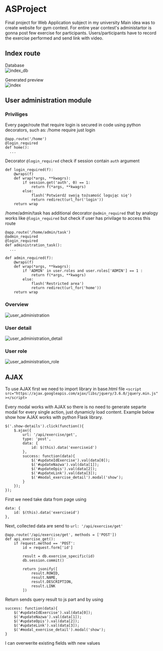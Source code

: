 # ASProject

Final project for Web Application subject in my university
Main idea was to create website for gym contest. For entire year contest's administartor is gonna post few exercise for participants. 
Users/participants have to record the exercise performed and send link with video.

## Index route
Database  
![index_db](https://github.com/P4llix/ASProject/blob/main/docs/DB_index.PNG)

Generated preview  
![index](https://github.com/P4llix/ASProject/blob/main/docs/index.png)

## User administration module
### Priviliges
Every page/route that require login is secured in code using python decorators, such as:
/home require just login
```
@app.route('/home')
@login_required
def home():
  ...
```

Decorator ```@login_required``` check if session contain ```auth``` argument
```
def login_required(f):
    @wraps(f)
    def wrap(*args, **kwagrs):
        if session.get('auth', 0) == 1:
            return f(*args, **kwagrs)
        else:
            flash('Potwierdź swoją tożsamość logując się')
            return redirect(url_for('login'))
    return wrap
```


/home/admin/task has additional decorator ```@admin_required``` that by analogy works like ```@login_required``` but check if user has privilage to access this route
```
@app.route('/home/admin/task')
@admin_required
@login_required
def administration_task():
  ...
```

```
def admin_required(f):
    @wraps(f)
    def wrap(*args, **kwagrs):
        if 'ADMIN' in user.roles and user.roles['ADMIN'] == 1 :
            return f(*args, **kwagrs)
        else:
            flash('Restricted area')
            return redirect(url_for('home'))
    return wrap
```

### Overview
![user_administration](https://github.com/P4llix/ASProject/blob/main/docs/user_administration.PNG)

### User detail
![user_administration_detail](https://github.com/P4llix/ASProject/blob/main/docs/user_administration_detail.PNG)

### User role
![user_administration_role](https://github.com/P4llix/ASProject/blob/main/docs/user_administration_role.PNG)

## AJAX
To use AJAX first we need to import library in base.html file
```<script src="https://ajax.googleapis.com/ajax/libs/jquery/3.6.0/jquery.min.js"></script>```

Every modal works with AJAX so there is no need to generate separte modal for every single action, just dynamicly load content.
Example below show how AJAX works with python Flask library.
```
$('.show-details').click(function(){
    $.ajax({
        url: '/api/exercise/get',
        type: 'post',
        data: {
            id: $(this).data('exerciseid')
        },
        success: function(data){
            $('#updateIdExercise').val(data[0]);
            $('#updateNazwa').val(data[1]);
            $('#updateOpis').val(data[2]);
            $('#updateLink').val(data[3]);
            $('#modal_exercise_detail').modal('show');
        }
    });
});
```

First we need take data from page using 
```
data: {
    id: $(this).data('exerciseid')
},
```

Next, collected data are send to ```url: '/api/exercise/get'```

```
@app.route('/api/exercise/get', methods = ['POST'])
def api_exercise_get():
    if request.method == 'POST':
        id = request.form['id']

        result = db.exercise_specific(id)
        db.session.commit()

        return jsonify([
            result.ROWID, 
            result.NAME, 
            result.DESCRIPTION, 
            result.LINK
        ])
```
Return sends query result to js part and by using 
```
success: function(data){
    $('#updateIdExercise').val(data[0]);
    $('#updateNazwa').val(data[1]);
    $('#updateOpis').val(data[2]);
    $('#updateLink').val(data[3]);
    $('#modal_exercise_detail').modal('show');
}
```
I can overwerite existing fields with new values


